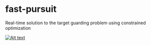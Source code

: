 # fast-pursuit
Real-time solution to the target guarding problem using constrained optimization

[![Alt text](https://img.youtube.com/vi/6qdA3D64FEU/0.jpg)](https://www.youtube.com/watch?v=6qdA3D64FEU)
